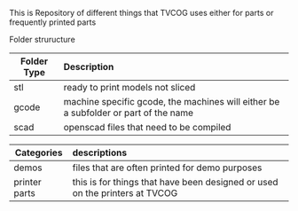 This is Repository of different things that TVCOG uses either for parts or frequently printed parts

Folder struructure

| Folder Type | Description |
| --- | :--- |
| stl | ready to print models not sliced |
| gcode | machine specific gcode, the machines will either be a subfolder or part of the name |
| scad | openscad files that need to be compiled |

| Categories | descriptions |
| --- | :--- |
| demos | files that are often printed for demo purposes |
| printer parts | this is for things that have been designed or used on the printers at TVCOG |
